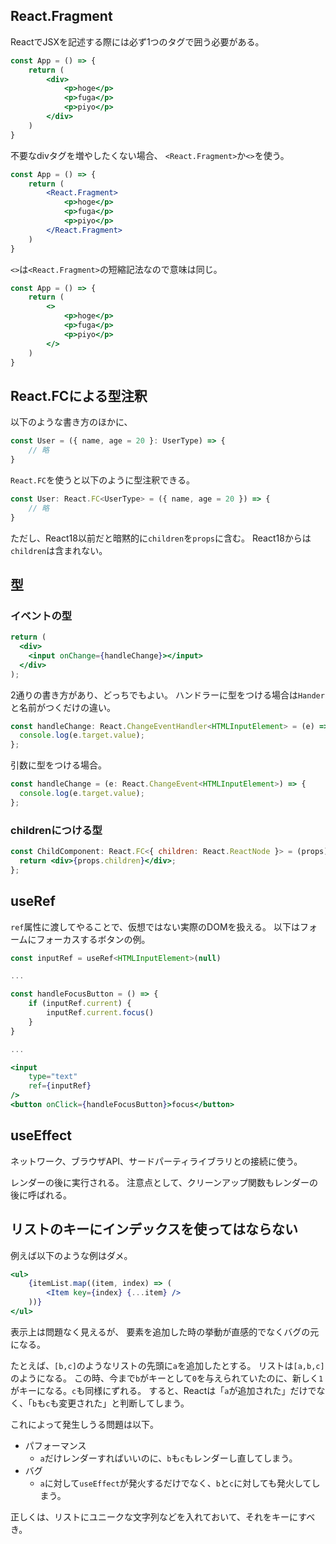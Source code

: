 ## React.Fragment
ReactでJSXを記述する際には必ず1つのタグで囲う必要がある。
```jsx
const App = () => {
    return (
        <div>
            <p>hoge</p>
            <p>fuga</p>
            <p>piyo</p>
        </div>
    )
}
```
不要なdivタグを増やしたくない場合、
`<React.Fragment>`か`<>`を使う。
```jsx
const App = () => {
    return (
        <React.Fragment>
            <p>hoge</p>
            <p>fuga</p>
            <p>piyo</p>
        </React.Fragment>
    )
}
```
`<>`は`<React.Fragment>`の短縮記法なので意味は同じ。
```jsx
const App = () => {
    return (
        <>
            <p>hoge</p>
            <p>fuga</p>
            <p>piyo</p>
        </>
    )
}
```

## React.FCによる型注釈
以下のような書き方のほかに、
```jsx
const User = ({ name, age = 20 }: UserType) => {
    // 略
}
```
`React.FC`を使うと以下のように型注釈できる。
```jsx
const User: React.FC<UserType> = ({ name, age = 20 }) => {
    // 略
}
```
ただし、React18以前だと暗黙的に`children`を`props`に含む。
React18からは`children`は含まれない。

## 型
### イベントの型
```jsx
return (
  <div>
    <input onChange={handleChange}></input>
  </div>
);
```
2通りの書き方があり、どっちでもよい。
ハンドラーに型をつける場合は`Hander`と名前がつくだけの違い。
```jsx
const handleChange: React.ChangeEventHandler<HTMLInputElement> = (e) => {
  console.log(e.target.value);
};
```
引数に型をつける場合。
```jsx
const handleChange = (e: React.ChangeEvent<HTMLInputElement>) => {
  console.log(e.target.value);
};
```

### childrenにつける型
```jsx
const ChildComponent: React.FC<{ children: React.ReactNode }> = (props) => {
  return <div>{props.children}</div>;
};
```

## useRef
`ref`属性に渡してやることで、仮想ではない実際のDOMを扱える。
以下はフォームにフォーカスするボタンの例。
```jsx
const inputRef = useRef<HTMLInputElement>(null)

...

const handleFocusButton = () => {
    if (inputRef.current) {
        inputRef.current.focus()
    }
}

...

<input
    type="text"
    ref={inputRef}
/>
<button onClick={handleFocusButton}>focus</button>
```

## useEffect
ネットワーク、ブラウザAPI、サードパーティライブラリとの接続に使う。

レンダーの後に実行される。
注意点として、クリーンアップ関数もレンダーの後に呼ばれる。

## リストのキーにインデックスを使ってはならない
例えば以下のような例はダメ。
```jsx
<ul>
    {itemList.map((item, index) => (
        <Item key={index} {...item} />
    ))}
</ul>
```
表示上は問題なく見えるが、
要素を追加した時の挙動が直感的でなくバグの元になる。

たとえば、`[b,c]`のようなリストの先頭に`a`を追加したとする。
リストは`[a,b,c]`のようになる。
この時、今まで`b`がキーとして`0`を与えられていたのに、新しく`1`がキーになる。`c`も同様にずれる。
すると、Reactは「`a`が追加された」だけでなく、「`b`も`c`も変更された」と判断してしまう。

これによって発生しうる問題は以下。
- パフォーマンス
  - `a`だけレンダーすればいいのに、`b`も`c`もレンダーし直してしまう。
- バグ
  - `a`に対して`useEffect`が発火するだけでなく、`b`と`c`に対しても発火してしまう。

正しくは、リストにユニークな文字列などを入れておいて、それをキーにすべき。
